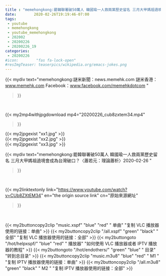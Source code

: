 ```yaml
---
title : "memehongkong:罷韓聯署破50萬人 韓國瑜一人救兩黨歷史留名 三月大甲媽祖遶境會成為台灣破口？〈蕭若元：理論蕭析〉2020-02-26 "
date:        2020-02-26T19:19:46-07:00
tags:
 - youtube
 - memehongkong
 - youtube_memehongkong
 - 202002
 - 20200226
 - 20200226_19
categories:
 - 20200226
#icon:        "fas fa-lock-open"
#resImgTeaser: teaserpics/wikipedia.org/emacs-jokes.png
---
```


{{< mydiv text="memehongkong:謎米新聞：news.memehk.com 謎米香港： www.memehk.com Facebook：www.facebook.com/memehkdotcom "
>}}
<br>


{{< my2mp4withjpgdownload mp4="20200226_cub8zxtem34.mp4"
>}}

{{< my2jpgexist "xx1.jpg" >}}<br>
{{< my2jpgexist "xx2.jpg" >}}<br>
{{< my2jpgexist "xx3.jpg" >}}<br>



{{< mydiv text="memehongkong:罷韓聯署破50萬人 韓國瑜一人救兩黨歷史留名 三月大甲媽祖遶境會成為台灣破口？〈蕭若元：理論蕭析〉2020-02-26 "
>}}
<br>

{{< my2linktextonly link="https://www.youtube.com/watch?v=CUb8ZXtEM34"
en="the origin source link" cn="原始來源網址"
>}}


<br>

{{< my2buttoncopy2clip "music.xspf"        "blue"   "red"    " 单曲"  "复制 VLC 播放器使用的链接：单曲" >}} {{< my2buttoncopy2clip "/all.xspf"         "green"  "black"  " 全部"  "复制 VLC 播放器使用的链接：全部" >}} {{< my2buttongoto      "/hot/helpxspf/"    "blue"   "red"    " 播放器" "如何使用 VLC 播放器或者 IPTV 播放器的教程" >}} {{< my2buttongoto      "/hot/endothers/"   "green"  "blue"   " 目录"   "转到总目录" >}} {{< my2buttoncopy2clip "music.m3u8"        "blue"   "red"    " M1 "    "复制 IPTV 播放器使用的链接：单曲" >}} {{< my2buttoncopy2clip "/all.m3u8"         "green"  "black"  " M2 "    "复制 IPTV 播放器使用的链接：全部" >}} 
